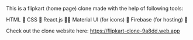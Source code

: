 This is a flipkart (home page) clone made with the help of following tools:

HTML 🦴 
CSS 🎨 
React.js 👩‍💻 
Material UI (for icons) 🍧 
Firebase (for hosting) 🏹

Check out the clone website here: https://flipkart-clone-9a8dd.web.app
 